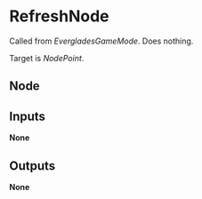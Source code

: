 # RefreshNode
Called from *EvergladesGameMode*. Does nothing.

Target is *NodePoint*.  

## Node

## Inputs
**None**

## Outputs
**None**